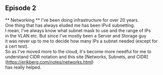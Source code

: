 ## Episode 2
** Networking **
I've been doing infrastructure for over 20 years.  
One thing that has always eluded me has been IPv4 subnetting.  
I mean, I've always know what subnet mask to use and the range of IPs  
in the VLAN etc.  But since I've mostly been a Server and Storage guy  
it was never up to me to decide how many IPs a subnet needed (except for a cert test).  
So as I've moved more to the cloud, it's become more needful for me to  
understand CIDR notation and this site [Networks, Subnets, and CIDR] (https://erikberg.com/notes/networks.html)  
has really helped.
